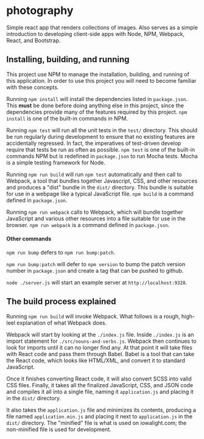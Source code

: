 # photography
Simple react app that renders collections of images.  Also serves as a simple introduction to developing client-side apps with Node, NPM, Webpack, React, and Bootstrap.

## Installing, building, and running

This project use NPM to manage the installation, building, and running of this application.  In order to use this project you will need to become familiar with these concepts.

Running `npm install` will install the dependencies listed in `package.json`.  This **must** be done before doing anything else in this project, since the dependencies provide many of the features required by this project.  `npm install` is one of the built-in commands in NPM.

Running `npm test` will run all the unit tests in the `test/` directory.  This should be run regularly during development to ensure that no existing features are accidentally regressed.  In fact, the imperatives of test-driven develop require that tests be run as often as possible.  `npm test` is one of the built-in commands NPM but is redefined in `package.json` to run Mocha tests.  Mocha is a simple testing framework for Node.

Running `npm run build` will run `npm test` automatically and then call to Webpack, a tool that bundles together Javascript, CSS, and other resources and produces a "dist" bundle in the `dist/` directory.  This bundle is suitable for use in a webpage like a typical JavaScript file.  `npm build` is a command defined in `package.json`.

Running `npm run webpack` calls to Webpack, which will bundle together JavaScript and various other resources into a file suitable for use in the browser. `npm run webpack` is a command defined in `package.json`.

#### Other commands

`npm run bump` defers to `npm run bump:patch`.

`npm run bump:patch` will defer to `npm version` to bump the patch version number in `package.json` and create a tag that can be pushed to github.

`node ./server.js` will start an example server at `http://localhost:9320`.

## The build process explained

Running `npm run build` will invoke Webpack.  What follows is a rough, high-leel explanation of what Webpack does.
 
Webpack will start by looking at the `./index.js` file.  Inside `./index.js` is an import statement for `./src/nouns-and-verbs.js`.  Webpack then continues to look for imports until it can no longer find any.  At that point it will take files with React code and pass them through Babel.  Babel is a tool that can take the React code, which looks like HTML/XML, and convert it to standard JavaScript.  

Once it finishes converting React code, it will also convert SCSS into valid CSS files.  Finally, it takes all the finalized JavaScript, CSS, and JSON code and compiles it all into a single file, naming it `application.js` and placing it in the `dist/` directory.

It also takes the `application.js` file and minimizes its contents, producing a file named `application.min.js` and placing it next to `application.js` in the `dist/` directory.  The "minified" file is what is used on iowalight.com; the non-minified file is used for development.
